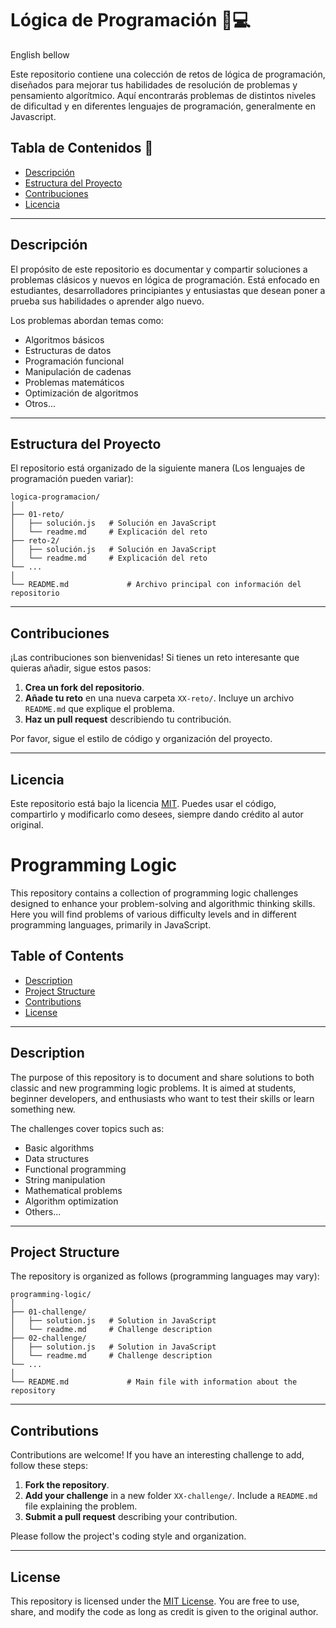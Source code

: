 # Lógica de Programación 🧠💻 

English bellow

Este repositorio contiene una colección de retos de lógica de programación, diseñados para mejorar tus habilidades de resolución de problemas y pensamiento algorítmico. Aquí encontrarás problemas de distintos niveles de dificultad y en diferentes lenguajes de programación, generalmente en Javascript.

## Tabla de Contenidos 📖

- [Descripción](#descripción)
- [Estructura del Proyecto](#estructura-del-proyecto)
- [Contribuciones](#contribuciones)
- [Licencia](#licencia)

---

## Descripción

El propósito de este repositorio es documentar y compartir soluciones a problemas clásicos y nuevos en lógica de programación. Está enfocado en estudiantes, desarrolladores principiantes y entusiastas que desean poner a prueba sus habilidades o aprender algo nuevo.

Los problemas abordan temas como:

- Algoritmos básicos
- Estructuras de datos
- Programación funcional
- Manipulación de cadenas
- Problemas matemáticos
- Optimización de algoritmos
- Otros...

---

## Estructura del Proyecto

El repositorio está organizado de la siguiente manera (Los lenguajes de programación pueden variar):

```plaintext
logica-programacion/
│
├── 01-reto/
│   ├── solución.js   # Solución en JavaScript
│   └── readme.md     # Explicación del reto
├── reto-2/
│   ├── solución.js   # Solución en JavaScript
│   └── readme.md     # Explicación del reto
└── ...
│
└── README.md             # Archivo principal con información del repositorio
```

---


## Contribuciones

¡Las contribuciones son bienvenidas! Si tienes un reto interesante que quieras añadir, sigue estos pasos:

1. **Crea un fork del repositorio**.
2. **Añade tu reto** en una nueva carpeta `XX-reto/`. Incluye un archivo `README.md` que explique el problema.
3. **Haz un pull request** describiendo tu contribución.

Por favor, sigue el estilo de código y organización del proyecto.

---

## Licencia

Este repositorio está bajo la licencia [MIT](https://github.com/MenachoRBB/logica-programacion/blob/main/LICENSE). Puedes usar el código, compartirlo y modificarlo como desees, siempre dando crédito al autor original.


# Programming Logic

This repository contains a collection of programming logic challenges designed to enhance your problem-solving and algorithmic thinking skills. Here you will find problems of various difficulty levels and in different programming languages, primarily in JavaScript.

## Table of Contents

- [Description](#description)
- [Project Structure](#project-structure)
- [Contributions](#contributions)
- [License](#license)

---

## Description

The purpose of this repository is to document and share solutions to both classic and new programming logic problems. It is aimed at students, beginner developers, and enthusiasts who want to test their skills or learn something new.

The challenges cover topics such as:

- Basic algorithms
- Data structures
- Functional programming
- String manipulation
- Mathematical problems
- Algorithm optimization
- Others...

---

## Project Structure

The repository is organized as follows (programming languages may vary):

```plaintext
programming-logic/
│
├── 01-challenge/
│   ├── solution.js   # Solution in JavaScript
│   └── readme.md     # Challenge description
├── 02-challenge/
│   ├── solution.js   # Solution in JavaScript
│   └── readme.md     # Challenge description
└── ...
│
└── README.md             # Main file with information about the repository
```

---

## Contributions

Contributions are welcome! If you have an interesting challenge to add, follow these steps:

1. **Fork the repository**.
2. **Add your challenge** in a new folder `XX-challenge/`. Include a `README.md` file explaining the problem.
3. **Submit a pull request** describing your contribution.

Please follow the project's coding style and organization.

---

## License

This repository is licensed under the [MIT License](https://github.com/MenachoRBB/logica-programacion/blob/main/LICENSE). You are free to use, share, and modify the code as long as credit is given to the original author.

